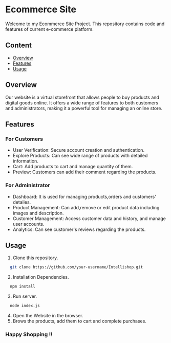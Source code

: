 
# Ecommerce Site

Welcome to my Ecommerce Site Project. This repository contains code and features of current e-commerce platform.



## Content

 - [Overview](https://github.com/Siddhant432/Ecommerce_Site##Overview)
 - [Features](https://github.com/Siddhant432/Ecommerce_Site##Features)
 - [Usage](https://github.com/Siddhant432/Ecommerce_Site##Usage)


## Overview
Our website is a virtual storefront that allows people to buy  products and digital goods online.
 It offers a wide range of features to both customers and administrators, making it a powerful tool for managing an online store.


## Features
### For Customers
+ User Verification: Secure account creation and authentication.
+ Explore Products: Can see wide range of products with detailed information.
+ Cart: Add products to cart and manage quantity of them.
+ Preview: Customers can add their comment regarding the products.

### For Administrator 
+ Dashboard: It is used for managing products,orders and customers' detailes.
+ Product Management: Can add,remove or edit product data including images and description.
+ Customer Management: Access customer data and history, and manage user accounts.
+ Analytics: Can see customer's reviews regarding the products.


## Usage
1. Clone this repository.
```bash
  git clone https://github.com/your-username/Intellishop.git
```
2. Installation Dependencies.
```bash
  npm install 
```
3. Run server.
```bash
  node index.js
```
4. Open the Website in the browser.
5. Brows the products, add them to cart and complete purchases.


### Happy Shopping !!